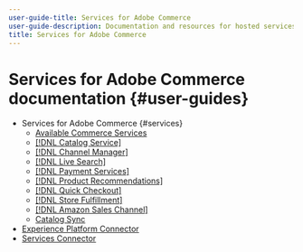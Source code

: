 ```yaml
---
user-guide-title: Services for Adobe Commerce
user-guide-description: Documentation and resources for hosted services that provide extended capabilities to Adobe Commerce and Magento Open Source.
title: Services for Adobe Commerce
---
```

# Services for Adobe Commerce documentation {#user-guides}

- Services for Adobe Commerce {#services}
   - [Available Commerce Services](home.md)
   - [[!DNL Catalog Service]](https://experienceleague.adobe.com/docs/commerce-merchant-services/catalog-service/guide-overview.html)
   - [[!DNL Channel Manager]](https://experienceleague.adobe.com/docs/commerce-channels/channel-manager/guide-overview.html)
   - [[!DNL Live Search]](https://experienceleague.adobe.com/docs/commerce-merchant-services/live-search/guide-overview.html)
   - [[!DNL Payment Services]](https://experienceleague.adobe.com/docs/commerce-merchant-services/payment-services/guide-overview.html)
   - [[!DNL Product Recommendations]](https://experienceleague.adobe.com/docs/commerce-merchant-services/product-recommendations/guide-overview.html)
   - [[!DNL Quick Checkout]](https://experienceleague.adobe.com/docs/commerce-merchant-services/quick-checkout/overview.html)
   - [[!DNL Store Fulfillment]](https://experienceleague.adobe.com/docs/commerce-merchant-services/store-fulfillment/guide-overview.html)
   - [[!DNL Amazon Sales Channel]](https://experienceleague.adobe.com/docs/commerce-channels/amazon/guide-overview.html)
   - [Catalog Sync](/help/landing/catalog-sync.md)
- [Experience Platform Connector](https://experienceleague.adobe.com/docs/commerce-merchant-services/experience-platform-connector/overview.html)
- [Services Connector](/help/landing/saas.md)
